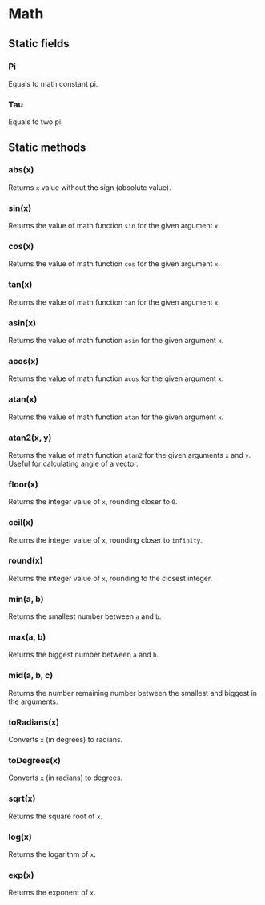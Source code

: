 # Math

## Static fields 

### Pi

Equals to math constant pi.

### Tau

Equals to two pi.

## Static methods

### abs(x)

Returns `x` value without the sign (absolute value).

### sin(x)

Returns the value of math function `sin` for the given argument `x`.

### cos(x)

Returns the value of math function `cos` for the given argument `x`.

### tan(x)

Returns the value of math function `tan` for the given argument `x`.

### asin(x)

Returns the value of math function `asin` for the given argument `x`.

### acos(x)

Returns the value of math function `acos` for the given argument `x`.

### atan(x)

Returns the value of math function `atan` for the given argument `x`.

### atan2(x, y)

Returns the value of math function `atan2` for the given arguments `x` and `y`.
Useful for calculating angle of a vector.

### floor(x)

Returns the integer value of `x`, rounding closer to `0`.

### ceil(x)

Returns the integer value of `x`, rounding closer to `infinity`.

### round(x)

Returns the integer value of `x`, rounding to the closest integer.

### min(a, b)

Returns the smallest number between `a` and `b`.

### max(a, b)

Returns the biggest number between `a` and `b`.

### mid(a, b, c)

Returns the number remaining number between the smallest and biggest in the arguments.

### toRadians(x)

Converts `x` (in degrees) to radians.

### toDegrees(x)

Converts `x` (in radians) to degrees.

### sqrt(x)

Returns the square root of `x`.

### log(x)

Returns the logarithm of `x`.

### exp(x)

Returns the exponent of `x`.